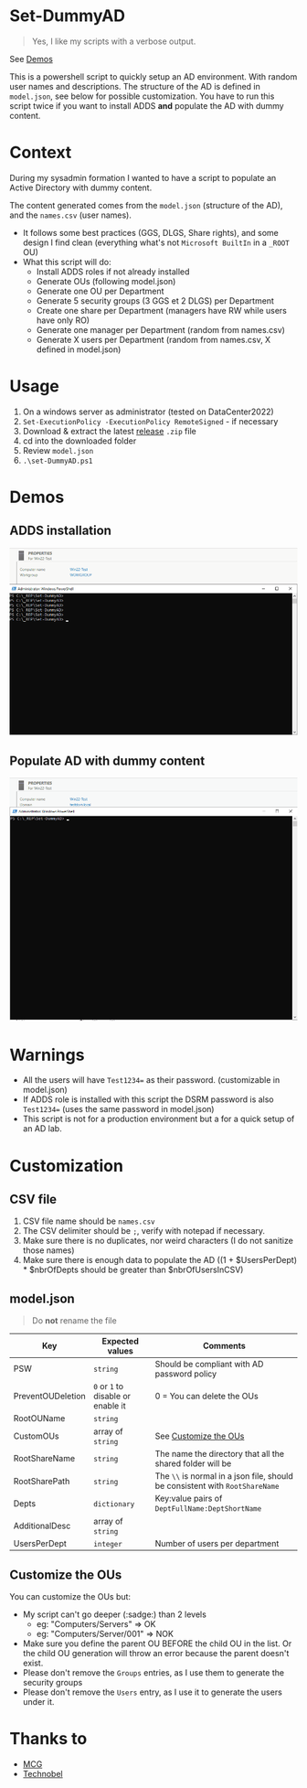 # Set-DummyAD

> Yes, I like my scripts with a verbose output.

See [Demos](#demos)

This is a powershell script to quickly setup an AD environment. With random user names and descriptions. The structure of the AD is defined in `model.json`, see below for possible customization. You have to run this script twice if you want to install ADDS **and** populate the AD with dummy content.

# Context

During my sysadmin formation I wanted to have a script to populate an Active Directory with dummy content.

The content generated comes from the `model.json` (structure of the AD), and the `names.csv` (user names).
- It follows some best practices (GGS, DLGS, Share rights), and some design I find clean (everything what's not `Microsoft BuiltIn` in a `_ROOT` OU)
- What this script will do:
    - Install ADDS roles if not already installed
    - Generate OUs (following model.json)
    - Generate one OU per Department
    - Generate 5 security groups (3 GGS et 2 DLGS) per Department
    - Create one share per Department (managers have RW while users have only RO)
    - Generate one manager per Department (random from names.csv)
    - Generate X users per Department (random from names.csv, X defined in model.json)

# Usage

1. On a windows server as administrator (tested on DataCenter2022)
2. `Set-ExecutionPolicy -ExecutionPolicy RemoteSigned` - if necessary
3. Download & extract the latest [release](https://github.com/BOAScripts/Set-DummyAD/releases/latest) `.zip` file 
4. cd into the downloaded folder
5. Review `model.json`
6. `.\set-DummyAD.ps1`

# Demos

## ADDS installation

![ADDS installation](./gifs/Set-DummyAD_ADDSRole.gif)

## Populate AD with dummy content

![AD Population](./gifs/Set-DummyAD_PopulateAD.gif)

# Warnings

- All the users will have `Test1234=` as their password. (customizable in model.json)  
- If ADDS role is installed with this script the DSRM password is also `Test1234=` (uses the same password in model.json)
- This script is not for a production environment but a for a quick setup of an AD lab.

# Customization

## CSV file

1. CSV file name should be `names.csv`
2. The CSV delimiter should be `;`, verify with notepad if necessary.
3. Make sure there is no duplicates, nor weird characters (I do not sanitize those names)
4. Make sure there is enough data to populate the AD ((1 + $UsersPerDept) * $nbrOfDepts should be greater than $nbrOfUsersInCSV)

## model.json

> Do **not** rename the file

|Key|Expected values|Comments|
|-|-|-|
|PSW|`string`| Should be compliant with AD password policy|
|PreventOUDeletion|`0` or `1` to disable or enable it| 0 = You can delete the OUs|
|RootOUName|`string`|
|CustomOUs| array of `string`| See [Customize the OUs](#customize-the-ous)|
|RootShareName|`string`|The name the directory that all the shared folder will be|
|RootSharePath|`string`|The `\\` is normal in a json file, should be consistent with `RootShareName`|
|Depts|`dictionary`| Key:value pairs of `DeptFullName:DeptShortName`|
|AdditionalDesc|array of `string`||
|UsersPerDept|`integer`| Number of users per department|

## Customize the OUs

You can customize the OUs but:
- My script can't go deeper (:sadge:) than 2 levels
    - eg: "Computers/Servers" => OK
    - eg: "Computers/Server/001" => NOK
- Make sure you define the parent OU BEFORE the child OU in the list. Or the child OU generation will throw an error because the parent doesn't exist.
- Please don't remove the `Groups` entries, as I use them to generate the security groups
- Please don't remove the `Users` entry, as I use it to generate the users under it.


# Thanks to 

- [MCG](https://www.mcg.be/en)
- [Technobel](https://www.technobel.be/fr/)
